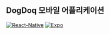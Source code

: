 ## DogDoq 모바일 어플리케이션
[![React-Native](https://img.shields.io/badge/React--Native-0.57.1-blue.svg)](https://facebook.github.io/react-native/)
[![Expo](https://img.shields.io/badge/expo-2.11.9-blueviolet.svg)](https://expo.io/)
